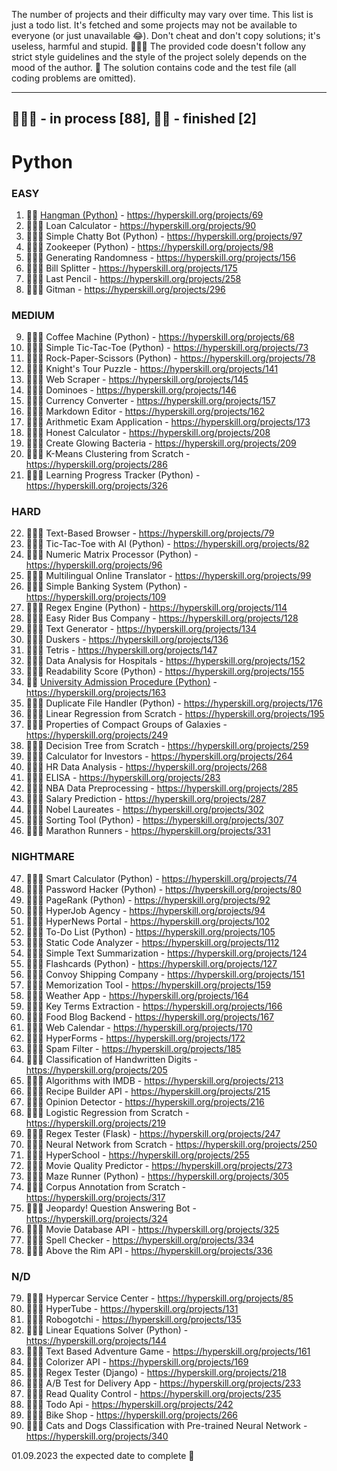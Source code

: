 The number of projects and their difficulty may vary over time.
This list is just a todo list. It's fetched and some projects may not be available to everyone (or just unavailable 😂).
Don't cheat and don't copy solutions; it's useless, harmful and stupid. 🤦🏼‍♂️
The provided code doesn't follow any strict style guidelines and the style of the project solely depends on the mood of the author. 🙈
The solution contains code and the test file (all coding problems are omitted).

---
👷🏼‍♂️ - in process [88],
🐱‍👤 - finished [2]
---

# Python
### EASY
1) 🐱‍👤 [Hangman (Python)](https://github.com/syyynth/hyperskill/tree/main/python/0069%20-%20Hangman%20(Python)) - https://hyperskill.org/projects/69
2) 👷🏼‍♂️ Loan Calculator - https://hyperskill.org/projects/90
3) 👷🏼‍♂️ Simple Chatty Bot (Python) - https://hyperskill.org/projects/97
4) 👷🏼‍♂️ Zookeeper (Python) - https://hyperskill.org/projects/98
5) 👷🏼‍♂️ Generating Randomness - https://hyperskill.org/projects/156
6) 👷🏼‍♂️ Bill Splitter - https://hyperskill.org/projects/175
7) 👷🏼‍♂️ Last Pencil - https://hyperskill.org/projects/258
8) 👷🏼‍♂️ Gitman - https://hyperskill.org/projects/296

### MEDIUM
9) 👷🏼‍♂️ Coffee Machine (Python) - https://hyperskill.org/projects/68
10) 👷🏼‍♂️ Simple Tic-Tac-Toe (Python) - https://hyperskill.org/projects/73
11) 👷🏼‍♂️ Rock-Paper-Scissors (Python) - https://hyperskill.org/projects/78
12) 👷🏼‍♂️ Knight's Tour Puzzle - https://hyperskill.org/projects/141
13) 👷🏼‍♂️ Web Scraper - https://hyperskill.org/projects/145
14) 👷🏼‍♂️ Dominoes - https://hyperskill.org/projects/146
15) 👷🏼‍♂️ Currency Converter - https://hyperskill.org/projects/157
16) 👷🏼‍♂️ Markdown Editor - https://hyperskill.org/projects/162
17) 👷🏼‍♂️ Arithmetic Exam Application - https://hyperskill.org/projects/173
18) 👷🏼‍♂️ Honest Calculator - https://hyperskill.org/projects/208
19) 👷🏼‍♂️ Create Glowing Bacteria - https://hyperskill.org/projects/209
20) 👷🏼‍♂️ K-Means Clustering from Scratch - https://hyperskill.org/projects/286
21) 👷🏼‍♂️ Learning Progress Tracker (Python) - https://hyperskill.org/projects/326

### HARD
22) 👷🏼‍♂️ Text-Based Browser - https://hyperskill.org/projects/79
23) 👷🏼‍♂️ Tic-Tac-Toe with AI (Python) - https://hyperskill.org/projects/82
24) 👷🏼‍♂️ Numeric Matrix Processor (Python) - https://hyperskill.org/projects/96
25) 👷🏼‍♂️ Multilingual Online Translator - https://hyperskill.org/projects/99
26) 👷🏼‍♂️ Simple Banking System (Python) - https://hyperskill.org/projects/109
27) 👷🏼‍♂️ Regex Engine (Python) - https://hyperskill.org/projects/114
28) 👷🏼‍♂️ Easy Rider Bus Company - https://hyperskill.org/projects/128
29) 👷🏼‍♂️ Text Generator - https://hyperskill.org/projects/134
30) 👷🏼‍♂️ Duskers - https://hyperskill.org/projects/136
31) 👷🏼‍♂️ Tetris - https://hyperskill.org/projects/147
32) 👷🏼‍♂️ Data Analysis for Hospitals - https://hyperskill.org/projects/152
33) 👷🏼‍♂️ Readability Score (Python) - https://hyperskill.org/projects/155
34) 🐱‍👤 [University Admission Procedure (Python)](https://github.com/syyynth/hyperskill/tree/main/python/0163%20-%20University%20Admission%20Procedure%20(Python)) - https://hyperskill.org/projects/163
35) 👷🏼‍♂️ Duplicate File Handler (Python) - https://hyperskill.org/projects/176
36) 👷🏼‍♂️ Linear Regression from Scratch - https://hyperskill.org/projects/195
37) 👷🏼‍♂️ Properties of Compact Groups of Galaxies - https://hyperskill.org/projects/249
38) 👷🏼‍♂️ Decision Tree from Scratch - https://hyperskill.org/projects/259
39) 👷🏼‍♂️ Calculator for Investors - https://hyperskill.org/projects/264
40) 👷🏼‍♂️ HR Data Analysis - https://hyperskill.org/projects/268
41) 👷🏼‍♂️ ELISA - https://hyperskill.org/projects/283
42) 👷🏼‍♂️ NBA Data Preprocessing - https://hyperskill.org/projects/285
43) 👷🏼‍♂️ Salary Prediction - https://hyperskill.org/projects/287
44) 👷🏼‍♂️ Nobel Laureates - https://hyperskill.org/projects/302
45) 👷🏼‍♂️ Sorting Tool (Python) - https://hyperskill.org/projects/307
46) 👷🏼‍♂️ Marathon Runners - https://hyperskill.org/projects/331

### NIGHTMARE
47) 👷🏼‍♂️ Smart Calculator (Python) - https://hyperskill.org/projects/74
48) 👷🏼‍♂️ Password Hacker (Python) - https://hyperskill.org/projects/80
49) 👷🏼‍♂️ PageRank (Python) - https://hyperskill.org/projects/92
50) 👷🏼‍♂️ HyperJob Agency - https://hyperskill.org/projects/94
51) 👷🏼‍♂️ HyperNews Portal - https://hyperskill.org/projects/102
52) 👷🏼‍♂️ To-Do List (Python) - https://hyperskill.org/projects/105
53) 👷🏼‍♂️ Static Code Analyzer - https://hyperskill.org/projects/112
54) 👷🏼‍♂️ Simple Text Summarization - https://hyperskill.org/projects/124
55) 👷🏼‍♂️ Flashcards (Python) - https://hyperskill.org/projects/127
56) 👷🏼‍♂️ Convoy Shipping Company - https://hyperskill.org/projects/151
57) 👷🏼‍♂️ Memorization Tool - https://hyperskill.org/projects/159
58) 👷🏼‍♂️ Weather App - https://hyperskill.org/projects/164
59) 👷🏼‍♂️ Key Terms Extraction - https://hyperskill.org/projects/166
60) 👷🏼‍♂️ Food Blog Backend - https://hyperskill.org/projects/167
61) 👷🏼‍♂️ Web Calendar - https://hyperskill.org/projects/170
62) 👷🏼‍♂️ HyperForms - https://hyperskill.org/projects/172
63) 👷🏼‍♂️ Spam Filter - https://hyperskill.org/projects/185
64) 👷🏼‍♂️ Classification of Handwritten Digits - https://hyperskill.org/projects/205
65) 👷🏼‍♂️ Algorithms with IMDB - https://hyperskill.org/projects/213
66) 👷🏼‍♂️ Recipe Builder API - https://hyperskill.org/projects/215
67) 👷🏼‍♂️ Opinion Detector - https://hyperskill.org/projects/216
68) 👷🏼‍♂️ Logistic Regression from Scratch - https://hyperskill.org/projects/219
69) 👷🏼‍♂️ Regex Tester (Flask) - https://hyperskill.org/projects/247
70) 👷🏼‍♂️ Neural Network from Scratch - https://hyperskill.org/projects/250
71) 👷🏼‍♂️ HyperSchool - https://hyperskill.org/projects/255
72) 👷🏼‍♂️ Movie Quality Predictor - https://hyperskill.org/projects/273
73) 👷🏼‍♂️ Maze Runner (Python) - https://hyperskill.org/projects/305
74) 👷🏼‍♂️ Corpus Annotation from Scratch - https://hyperskill.org/projects/317
75) 👷🏼‍♂️ Jeopardy! Question Answering Bot - https://hyperskill.org/projects/324
76) 👷🏼‍♂️ Movie Database API - https://hyperskill.org/projects/325
77) 👷🏼‍♂️ Spell Checker - https://hyperskill.org/projects/334
78) 👷🏼‍♂️ Above the Rim API - https://hyperskill.org/projects/336

### N/D
79) 👷🏼‍♂️ Hypercar Service Center - https://hyperskill.org/projects/85
80) 👷🏼‍♂️ HyperTube - https://hyperskill.org/projects/131
81) 👷🏼‍♂️ Robogotchi - https://hyperskill.org/projects/135
82) 👷🏼‍♂️ Linear Equations Solver (Python) - https://hyperskill.org/projects/144
83) 👷🏼‍♂️ Text Based Adventure Game - https://hyperskill.org/projects/161
84) 👷🏼‍♂️ Colorizer API - https://hyperskill.org/projects/169
85) 👷🏼‍♂️ Regex Tester (Django) - https://hyperskill.org/projects/218
86) 👷🏼‍♂️ A/B Test for Delivery App - https://hyperskill.org/projects/233
87) 👷🏼‍♂️ Read Quality Control - https://hyperskill.org/projects/235
88) 👷🏼‍♂️ Todo Api - https://hyperskill.org/projects/242
89) 👷🏼‍♂️ Bike Shop - https://hyperskill.org/projects/266
90) 👷🏼‍♂️ Cats and Dogs Classification with Pre-trained Neural Network - https://hyperskill.org/projects/340

01.09.2023 the expected date to complete 🙈

